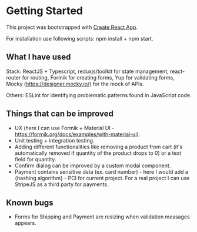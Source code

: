 # Getting Started

This project was bootstrapped with [Create React App](https://github.com/facebook/create-react-app).

For installation use following scripts: npm install + npm start.

## What I have used

Stack: ReactJS + Typescript, reduxjs/toolkit for state management, react-router for routing, Formik for creating forms, Yup for validating forms, Mocky (https://designer.mocky.io/) for the mock of APIs.

Others: ESLint for identifying problematic patterns found in JavaScript code.

## Things that can be improved

- UX (here I can use Formik + Material UI - https://formik.org/docs/examples/with-material-ui).
- Unit testing + integration testing.
- Adding different functionalities like removing a product from cart (it's automatically removed if quantity of the product drops to 0) or a text field for quantity.
- Confirm dialog can be improved by a custom modal component.
- Payment contains sensitive data (ex. card number) - here I would add a {hashing algorithm} - PCI for current project. For a real project I can use StripeJS as a third party for payments.

## Known bugs

- Forms for Shipping and Payment are resizing when validation messages appears.